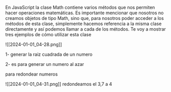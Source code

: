  En JavaScript la clase Math contiene varios métodos que nos permiten hacer operaciones matemáticas. Es importante mencionar que nosotros no creamos objetos de tipo Math, sino que, para nosotros poder acceder a los métodos de esta clase, simplemente hacemos referencia a la misma clase directamente y así podemos llamar a cada de los métodos. Te voy a mostrar tres ejemplos de cómo utilizar esta clase

![[2024-01-01_04-28.png]]

1- generar la raiz cuadrada de un numero


2- es para generar un numero al azar




para  redondear numeros


![[2024-01-01_04-31.png]]
redondeamos el 3,7 a 4